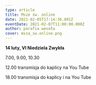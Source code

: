 ```yaml
---
type: article
title: Msze św. online
date: 2021-02-05T17:14:36.891Z
eventDate: 2021-02-07T11:00:00.000Z
author: parafia wesoła
cover: msza_sw.online.png
---
```

<!--StartFragment-->

**14 luty, VI Niedziela Zwykła**

7.00, 9.00, 10.30

12.00 transmisja do kaplicy  na You Tube

18.00 transmisja do kaplicy i na You Tube

<!--EndFragment-->